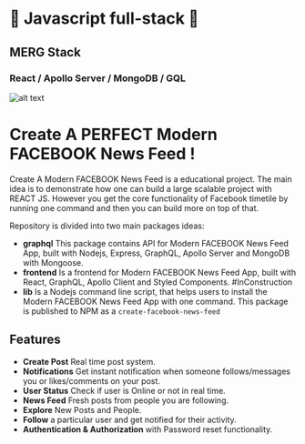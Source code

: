# 🚀 Javascript full-stack 🚀
## MERG Stack
### React / Apollo Server / MongoDB / GQL
![alt text](https://github.com/dimer191996/facebook-news-feed/blob/main/scrnli_4_6_2021_5-35-47%20AM.png)
# Create A PERFECT Modern FACEBOOK News Feed !

Create A Modern FACEBOOK News Feed is a educational project. The main idea is to demonstrate how one can build a large scalable project with REACT JS. However you get the core functionality of Facebook timetile by running one command and then you can build more on top of that.

Repository is divided into two main packages ideas:

- **graphql** This package contains API for Modern FACEBOOK News Feed App, built with Nodejs, Express, GraphQL, Apollo Server and MongoDB with Mongoose.
- **frontend** Is a frontend for Modern FACEBOOK News Feed App, built with React, GraphQL, Apollo Client and Styled Components.
  #InConstruction
- **lib** Is a Nodejs command line script, that helps users to install the Modern FACEBOOK News Feed App with one command. This package is published to NPM as a `create-facebook-news-feed`

## Features

- **Create Post** Real time post system.
- **Notifications** Get instant notification when someone follows/messages you or likes/comments on your post.
- **User Status** Check if user is Online or not in real time.
- **News Feed** Fresh posts from people you are following.
- **Explore** New Posts and People.
- **Follow** a particular user and get notified for their activity.
- **Authentication & Authorization** with Password reset functionality.

